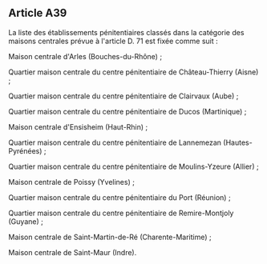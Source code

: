 Article A39
----
La liste des établissements pénitentiaires classés dans la catégorie des maisons
centrales prévue à l'article D. 71 est fixée comme suit :

Maison centrale d'Arles (Bouches-du-Rhône) ;

Quartier maison centrale du centre pénitentiaire de Château-Thierry (Aisne) ;

Quartier maison centrale du centre pénitentiaire de Clairvaux (Aube) ;

Quartier maison centrale du centre pénitentiaire de Ducos (Martinique) ;

Maison centrale d'Ensisheim (Haut-Rhin) ;

Quartier maison centrale du centre pénitentiaire de Lannemezan (Hautes-Pyrénées)
;

Quartier maison centrale du centre pénitentiaire de Moulins-Yzeure (Allier) ;

Maison centrale de Poissy (Yvelines) ;

Quartier maison centrale du centre pénitentiaire du Port (Réunion) ;

Quartier maison centrale du centre pénitentiaire de Remire-Montjoly (Guyane) ;

Maison centrale de Saint-Martin-de-Ré (Charente-Maritime) ;

Maison centrale de Saint-Maur (Indre).

